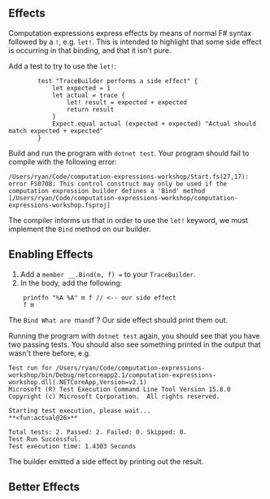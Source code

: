 ## Effects

Computation expressions express effects by means of normal F# syntax followed by a `!`, e.g. `let!`.
This is intended to highlight that some side effect is occurring in that binding, and that it isn't
pure.

Add a test to try to use the `let!`:

```
        test "TraceBuilder performs a side effect" {
            let expected = 1
            let actual = trace {
                let! result = expected + expected
                return result
            }
            Expect.equal actual (expected + expected) "Actual should match expected + expected"
        }
```

Build and run the program with `dotnet test`. Your program should fail to compile with the following error:

```
/Users/ryan/Code/computation-expressions-workshop/Start.fs(27,17): error FS0708: This control construct may only be used if the computation expression builder defines a 'Bind' method [/Users/ryan/Code/computation-expressions-workshop/computation-expressions-workshop.fsproj]
```

The compiler informs us that in order to use the `let!` keyword, we must implement the `Bind` method on our builder.

## Enabling Effects

1. Add a `member __.Bind(m, f) =` to your `TraceBuilder`.
2. In the body, add the following:

```
    printfn "%A %A" m f // <-- our side effect
    f m
```

The `Bind
What are `m` and `f`? Our side effect should print them out.

Running the program with `dotnet test` again, you should see that you have two passing tests.
You should also see something printed in the output that wasn't there before, e.g.

```
Test run for /Users/ryan/Code/computation-expressions-workshop/bin/Debug/netcoreapp2.1/computation-expressions-workshop.dll(.NETCoreApp,Version=v2.1)
Microsoft (R) Test Execution Command Line Tool Version 15.8.0
Copyright (c) Microsoft Corporation.  All rights reserved.

Starting test execution, please wait...
**<fun:actual@26>**

Total tests: 2. Passed: 2. Failed: 0. Skipped: 0.
Test Run Successful.
Test execution time: 1.4303 Seconds
```

The builder emitted a side effect by printing out the result.

## Better Effects
